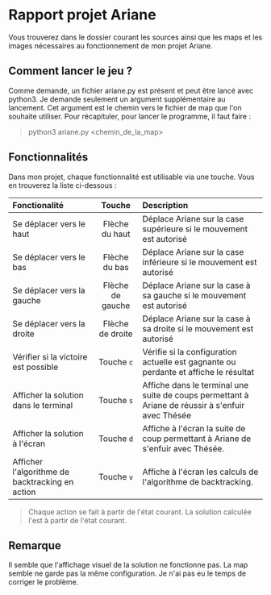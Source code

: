 # Rapport projet Ariane

Vous trouverez dans le dossier courant les sources ainsi que les maps et les images nécessaires au fonctionnement de mon projet Ariane.

## Comment lancer le jeu ?

Comme demandé, un fichier ariane.py est présent et peut être lancé avec python3.
Je demande seulement un argument supplémentaire au lancement. Cet argument est le chemin vers le fichier de map que l'on souhaite utiliser.
Pour récapituler, pour lancer le programme, il faut faire :

> python3 ariane.py \<chemin_de_la_map\>

## Fonctionnalités

Dans mon projet, chaque fonctionnalité est utilisable via une touche. Vous en trouverez la liste ci-dessous :

| Fonctionalité | Touche | Description |
| :----------- | :------: | :------------ |
| Se déplacer vers le haut | Flèche du haut | Déplace Ariane sur la case supérieure si le mouvement est autorisé |
| Se déplacer vers le bas | Flèche du bas | Déplace Ariane sur la case inférieure si le mouvement est autorisé |
| Se déplacer vers la gauche | Flèche de gauche | Déplace Ariane sur la case à sa gauche si le mouvement est autorisé |
| Se déplacer vers la droite | Flèche de droite | Déplace Ariane sur la case à sa droite si le mouvement est autorisé |
| Vérifier si la victoire est possible | Touche `c` | Vérifie si la configuration actuelle est gagnante ou perdante et affiche le résultat |
| Afficher la solution dans le terminal | Touche `s` | Affiche dans le terminal une suite de coups permettant à Ariane de réussir à s'enfuir avec Thésée |
| Afficher la solution à l'écran | Touche `d` | Affiche à l'écran la suite de coup permettant à Ariane de s'enfuir avec Thésée. |
| Afficher l'algorithme de backtracking en action | Touche `v` | Affiche à l'écran les calculs de l'algorithme de backtracking. |

> Chaque action se fait à partir de l'état courant. La solution calculée l'est à partir de l'état courant.

## Remarque

Il semble que l'affichage visuel de la solution ne fonctionne pas. La map semble ne garde pas la même configuration. Je n'ai pas eu le temps de corriger le problème.
